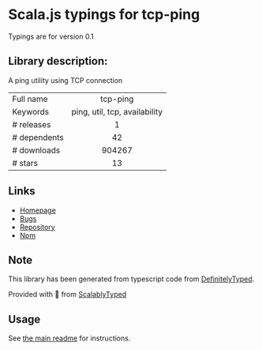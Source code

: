 
# Scala.js typings for tcp-ping

Typings are for version 0.1

## Library description:
A ping utility using TCP connection

|                    |                 |
| ------------------ | :-------------: |
| Full name          | tcp-ping |
| Keywords           | ping, util, tcp, availability |
| # releases         | 1 |
| # dependents       | 42 |
| # downloads        | 904267 |
| # stars            | 13 |

## Links
- [Homepage](https://github.com/wesolyromek/tcp-ping)
- [Bugs](https://github.com/wesolyromek/tcp-ping/issues)
- [Repository](https://github.com/wesolyromek/tcp-ping)
- [Npm](https://www.npmjs.com/package/tcp-ping)
    


## Note
This library has been generated from typescript code from [DefinitelyTyped](https://definitelytyped.org).

Provided with :purple_heart: from [ScalablyTyped](https://github.com/oyvindberg/ScalablyTyped)

## Usage
See [the main readme](../../readme.md) for instructions.


